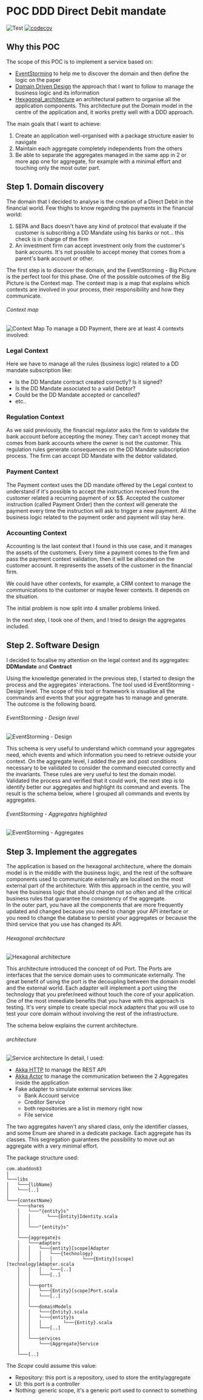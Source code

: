 # POC DDD Direct Debit mandate
![Test](https://github.com/abaddon/POC_DDD_ddmandate/workflows/Test/badge.svg) [![codecov](https://codecov.io/gh/abaddon/POC_DDD_ddmandate/branch/master/graph/badge.svg)](https://codecov.io/gh/abaddon/POC_DDD_ddmandate)
## Why this POC

The scope of this POC is to implement a service based on:

 - [EventStorming](https://www.eventstorming.com/)  to help me to discover the domain and then define the logic on the paper
 - [Domain Driven Design](https://martinfowler.com/tags/domain%20driven%20design.html) the approach that I want to follow to manage the business logic and its information 
 - [Hexagonal_architecture](https://en.wikipedia.org/wiki/Hexagonal_architecture_(software)) an architectural pattern to organise all the application components. This architecture put the Domain model in the centre of the application and, it works pretty well with a DDD approach.

The main goals that I want to achieve:

 1. Create an application well-organised with a package structure easier to navigate
 2. Maintain each aggregate completely independents from the others
 3. Be able to separate the aggregates managed in the same app in 2  or more app one for aggregate, for example with a minimal effort and touching only the most outer part.


## Step 1. Domain discovery  

The domain that I decided to analyse is the creation of a Direct Debit in the financial world.
Few thighs to know regarding the payments in the financial world:
1. SEPA and Bacs doesn't have any kind of protocol that evaluate if the customer is subscribing a DD Mandate using his banks or not... this check is in charge of the firm
2. An investment firm can accept investment only from the customer's bank accounts. It's not possible to accept money that comes from a parent's bank account or other.

The first step is to discover the domain, and the EventStorming - Big Picture is the perfect tool for this phase.
One of the possible outcomes of the Big Picture is the Context map. 
The context map is a map that explains which contexts are involved in your process, their responsibility and how they communicate.
###### Context map
![Context Map](./docs/ContextsMap.png)
To manage a DD Payment, there are at least 4 contexts involved:
### Legal Context
Here we have to manage all the rules (business logic) related to a DD mandate subscription like:
- Is the DD Mandate contract created correctly? Is it signed?
- Is the DD Mandate associated to a valid Debtor?
- Could be the DD Mandate accepted or cancelled?
- etc..
### Regulation Context
As we said previously, the financial regulator asks the firm to validate the bank account before accepting the money. They can't accept money that comes from bank accounts where the owner is not the customer.
This regulation rules generate consequences on the DD Mandate subscription process. The firm can accept DD Mandate with the debtor validated.
### Payment Context
The Payment context uses the DD mandate offered by the Legal context to understand if it's possible to accept the instruction received from the customer related a recurring payment of xx $$. 
Accepted the customer instruction (called Payment Order) then the context will generate the payment every time the instruction will ask to trigger a new payment.
All the business logic related to the payment order and payment will stay here.
### Accounting Context
Accounting is the last context that I found in this use case, and it manages the assets of the customers. Every time a payment comes to the firm and pass the payment context validation, then it will be allocated on the customer account.
It represents the assets of the customer in the financial firm.

We could have other contexts, for example, a CRM context to manage the communications to the customer or maybe fewer contexts. It depends on the situation. 

The initial problem is now split into 4 smaller problems linked.

In the next step, I took one of them, and I tried to design the aggregates included.

## Step 2. Software Design
I decided to focalise my attention on the legal context and its aggregates: **DDMandate** and **Contract**

Using the knowledge generated in the previous step, I started to design the process and the aggregates' interactions. The tool used id EventStorming - Design level.
The scope of this tool or framework is visualise all the commands and events that your aggregate has to manage and generate.
The outcome is the following board.  
###### EventStorming - Design level 
![EventStorming - Design](./docs/EventStormingDesign.png)

This schema is very useful to understand which command your aggregates need, which events and which information you need to retrieve outside your context.
On the aggregate level, I added the pre and post conditions necessary to be validated to consider the command executed correctly and the invariants.
These rules are very useful to test the domain model.
Validated the process and verified that it could work, the next step is to identify better our aggregates and highlight its command and events.
The result is the schema below, where I grouped all commands and events by aggregates.
###### EventStorming - Aggregates highlighted 
![EventStorming - Aggregates](./docs/AggregateDefinition.png)


## Step 3. Implement the aggregates
The application is based on the hexagonal architecture, where the domain model is in the middle with the business logic, and the rest of the software components used to communicate externally are localised on the most external part of the architecture.
With this approach in the centre, you will have the business logic that should change not so often and all the critical business rules that guarantee the consistency of the aggregate.    
In the outer part, you have all the components that are more frequently updated and changed because you need to change your API interface or you need to change the database to persist your aggregates or because the third service that you use has changed its API.
###### Hexagonal architecture
![Hexagonal architecture](./docs/HexagonalArchitecture.png)

This architecture introduced the concept of od Port. The Ports are interfaces that the service domain uses to communicate externally.
The great benefit of using the port is the decoupling between the domain model and the external world.
Each adapter will implement a port using the technology that you prefer/need without touch the core of your application. 
One of the most immediate benefits that you have with this approach is testing. It's very simple to create special mock adapters that you will use to test your core domain without involving the rest of the infrastructure.  

The schema below explains the current architecture.
###### architecture
![Service architecture](./docs/ServiceArchitecture.png) 
In detail, I used:

- [Akka HTTP](https://doc.akka.io/docs/akka-http/current/index.html) to manage the REST API
- [Akka Actor](https://doc.akka.io/docs/akka/current/actors.html) to manage the communication between the 2 Aggregates inside the application
- Fake adapter to simulate external services like: 
   - Bank Account service
   - Creditor Service
   - both repositories are a list in memory right now
   - File service

The two aggregates haven't any shared class, only the identifier classes, and some Enum are shared in a dedicate package. Each aggregate has its classes. This segregation guarantees the possibility to move out an aggregate with a very minimal effort.   

The package structure used:
```
com.abaddon83                                                               
│
└───libs                                                                
│   └───{libName}                                                       
│   └───[..]                                
│
└───{contextName}                                                          
    └───shares                                                          
    │   └───"{entity}s"                                                 
    │   │      └───{Entity}Identity.scala                               
    │   │
    │   └───"{entity}s"
    │
    └───{aggregate}s                           
    │   └───adapters                        
    │   │   └───{entity}[scope]Adapter          
    │   │   │   └───{technology}               
    │   │   │   │           └───{Entity}[scope][technology]Adapter.scala                 
    │   │   │   └───[..]
    │   │   └───[..]
    │   │
    │   └───ports                           
    │   │   └───{Entity}[scope]Port.scala   
    │   │   └───[..]
    │   │
    │   └───domainModels                    
    │   │   └───{Entity}.scala              
    │   │   └───{entity}s                   
    │   │   │        └───{Entity}.scala     
    │   │   └───[..]                     
    │   │
    │   └───services                        
    │       └───{Aggregate}Service              
    │
    └───[..]

```
The *Scope* could assume this value:
- Repository: this port is a repository, used to store the entity/aggregate
- UI: this port is a controller  
- Nothing: generic scope, it's a generic port used to connect to something

